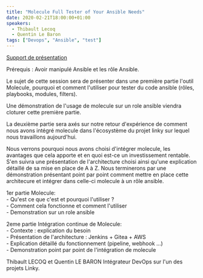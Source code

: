 ```yaml
---
title: "Molecule Full Tester of Your Ansible Needs"
date: 2020-02-21T18:00:00+01:00
speakers:
  - Thibault Lecoq
  - Quentin Le Baron
tags: ["Devops", "Ansible", "test"]
---
```


<a href="/pdf/Molecule_full_tester_of_your_need.pdf" target="\_blank">Support de présentation</a>  

Prérequis : Avoir manipulé Ansible et les rôle Ansible.

Le sujet de cette session sera de présenter dans une première partie l'outil Molecule, pourquoi et comment l'utiliser pour tester du code ansible (rôles, playbooks, modules, filters).

Une démonstration de l'usage de molecule sur un role ansible viendra cloturer cette première partie.

La deuxième partie sera axés sur notre retour d'expérience de comment nous avons intégré molecule dans l'écosystème du projet linky sur lequel nous travaillons aujourd'hui.

Nous verrons pourquoi nous avons choisi d'intégrer molecule, les avantages que cela apporte et en quoi est-ce un investissement rentable. S'en suivra une présentation de l'architecture choisi ainsi qu'une explication détaillé de sa mise en place de A à Z.
Nous terminerons par une démonstration présentant point par point comment mettre en place cette architecure et intégrer dans celle-ci molecule à un rôle ansible.

1er partie Molecule:  
    - Qu'est ce que c'est et pourquoi l'utiliser ?  
    - Comment cela fonctionne et comment l'utiliser  
    - Demonstration sur un role ansible  

2eme partie Intégration continue de Molecule:  
    - Contexte : explication du besoin  
    - Présentation de l'architecture : Jenkins + Gitea + AWS  
    - Explication détaillé du fonctionnement (pipeline, webhook ...)  
    - Demonstration point par point de l'intégration de molecule  

Thibault LECOQ et Quentin LE BARON Intégrateur DevOps sur l'un des projets Linky.